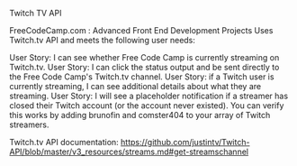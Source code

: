Twitch TV API

FreeCodeCamp.com : Advanced Front End Development Projects
Uses Twitch.tv API and meets the following user needs:

User Story: I can see whether Free Code Camp is currently streaming on Twitch.tv.
User Story: I can click the status output and be sent directly to the Free Code Camp's Twitch.tv channel.
User Story: if a Twitch user is currently streaming, I can see additional details about what they are streaming.
User Story: I will see a placeholder notification if a streamer has closed their Twitch account (or the account never existed). You can verify this works by adding brunofin and comster404 to your array of Twitch streamers.

Twitch.tv API documentation: https://github.com/justintv/Twitch-API/blob/master/v3_resources/streams.md#get-streamschannel